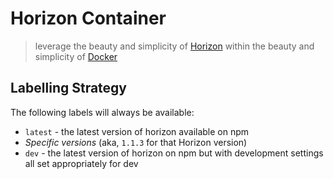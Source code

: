 # Horizon Container
> leverage the beauty and simplicity of [Horizon](http://horizon.io) within the beauty and simplicity of [Docker](http://docker.com)

## Labelling Strategy
The following labels will always be available:

- `latest` - the latest version of horizon available on npm
- _Specific versions_ (aka, `1.1.3` for that Horizon version)
- `dev` - the latest version of horizon on npm but with development settings all set appropriately for dev
